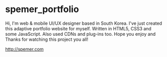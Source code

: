 # spemer_portfolio

Hi, I'm web & mobile UI/UX designer based in South Korea.
I've just created this adaptive portfolio website for myself.
Written in HTML5, CSS3 and some JavaScript.
Also used CDNs and plug-ins too.
Hope you enjoy and Thanks for watching this project you all!

http://spemer.com
